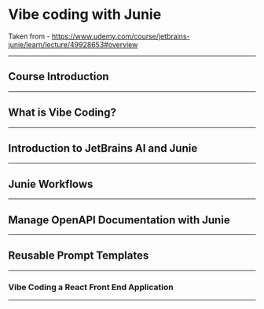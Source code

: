 # Vibe coding with Junie

Taken from - https://www.udemy.com/course/jetbrains-junie/learn/lecture/49928653#overview

---

## Course Introduction

---

## What is Vibe Coding?

---

## Introduction to JetBrains AI and Junie

---

## Junie Workflows

---

## Manage OpenAPI Documentation with Junie

---

## Reusable Prompt Templates

---

### Vibe Coding a React Front End Application

---

